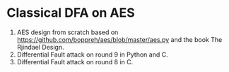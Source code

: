 # Classical DFA on AES
1. AES design from scratch based on https://github.com/boppreh/aes/blob/master/aes.py and the book The Rjindael Design.
2. Differential Fault attack on round 9 in Python and C.
3. Differential Fault attack on round 8 in C.
